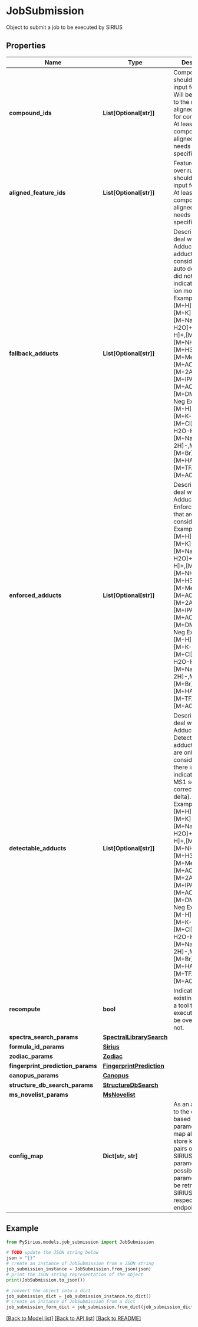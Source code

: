 # JobSubmission

Object to submit a job to be executed by SIRIUS

## Properties

Name | Type | Description | Notes
------------ | ------------- | ------------- | -------------
**compound_ids** | **List[Optional[str]]** | Compounds that should be the input for this Job  Will be converted to the respective alignedFeatureIds for computation.   At least one compoundId or alignedFeatureId needs to be specified. | [optional] 
**aligned_feature_ids** | **List[Optional[str]]** | Features (aligned over runs) that should be the input for this Job   At least one compoundId or alignedFeatureId needs to be specified. | [optional] 
**fallback_adducts** | **List[Optional[str]]** | Describes how to deal with Adducts: Fallback adducts are considered if the auto detection did not find any indication for an ion mode.  Pos Examples: [M+H]+,[M]+,[M+K]+,[M+Na]+,[M+H-H2O]+,[M+Na2-H]+,[M+2K-H]+,[M+NH4]+,[M+H3O]+,[M+MeOH+H]+,[M+ACN+H]+,[M+2ACN+H]+,[M+IPA+H]+,[M+ACN+Na]+,[M+DMSO+H]+  Neg Examples: [M-H]-,[M]-,[M+K-2H]-,[M+Cl]-,[M-H2O-H]-,[M+Na-2H]-,M+FA-H]-,[M+Br]-,[M+HAc-H]-,[M+TFA-H]-,[M+ACN-H]- | [optional] 
**enforced_adducts** | **List[Optional[str]]** | Describes how to deal with Adducts:  Enforced adducts that are always considered.  Pos Examples: [M+H]+,[M]+,[M+K]+,[M+Na]+,[M+H-H2O]+,[M+Na2-H]+,[M+2K-H]+,[M+NH4]+,[M+H3O]+,[M+MeOH+H]+,[M+ACN+H]+,[M+2ACN+H]+,[M+IPA+H]+,[M+ACN+Na]+,[M+DMSO+H]+  Neg Examples: [M-H]-,[M]-,[M+K-2H]-,[M+Cl]-,[M-H2O-H]-,[M+Na-2H]-,M+FA-H]-,[M+Br]-,[M+HAc-H]-,[M+TFA-H]-,[M+ACN-H]- | [optional] 
**detectable_adducts** | **List[Optional[str]]** | Describes how to deal with Adducts: Detectable adducts which are only considered if there is an indication in the MS1 scan (e.g. correct mass delta).  Pos Examples: [M+H]+,[M]+,[M+K]+,[M+Na]+,[M+H-H2O]+,[M+Na2-H]+,[M+2K-H]+,[M+NH4]+,[M+H3O]+,[M+MeOH+H]+,[M+ACN+H]+,[M+2ACN+H]+,[M+IPA+H]+,[M+ACN+Na]+,[M+DMSO+H]+  Neg Examples: [M-H]-,[M]-,[M+K-2H]-,[M+Cl]-,[M-H2O-H]-,[M+Na-2H]-,M+FA-H]-,[M+Br]-,[M+HAc-H]-,[M+TFA-H]-,[M+ACN-H]- | [optional] 
**recompute** | **bool** | Indicate if already existing result for a tool to be executed should be overwritten or not. | [optional] 
**spectra_search_params** | [**SpectralLibrarySearch**](SpectralLibrarySearch.md) |  | [optional] 
**formula_id_params** | [**Sirius**](Sirius.md) |  | [optional] 
**zodiac_params** | [**Zodiac**](Zodiac.md) |  | [optional] 
**fingerprint_prediction_params** | [**FingerprintPrediction**](FingerprintPrediction.md) |  | [optional] 
**canopus_params** | [**Canopus**](Canopus.md) |  | [optional] 
**structure_db_search_params** | [**StructureDbSearch**](StructureDbSearch.md) |  | [optional] 
**ms_novelist_params** | [**MsNovelist**](MsNovelist.md) |  | [optional] 
**config_map** | **Dict[str, str]** | As an alternative to the object based parameters, this map allows to store key value pairs  of ALL SIRIUS parameters. All possible parameters can be retrieved from SIRIUS via the respective endpoint. | [optional] 

## Example

```python
from PySirius.models.job_submission import JobSubmission

# TODO update the JSON string below
json = "{}"
# create an instance of JobSubmission from a JSON string
job_submission_instance = JobSubmission.from_json(json)
# print the JSON string representation of the object
print(JobSubmission.to_json())

# convert the object into a dict
job_submission_dict = job_submission_instance.to_dict()
# create an instance of JobSubmission from a dict
job_submission_form_dict = job_submission.from_dict(job_submission_dict)
```
[[Back to Model list]](../README.md#documentation-for-models) [[Back to API list]](../README.md#documentation-for-api-endpoints) [[Back to README]](../README.md)


